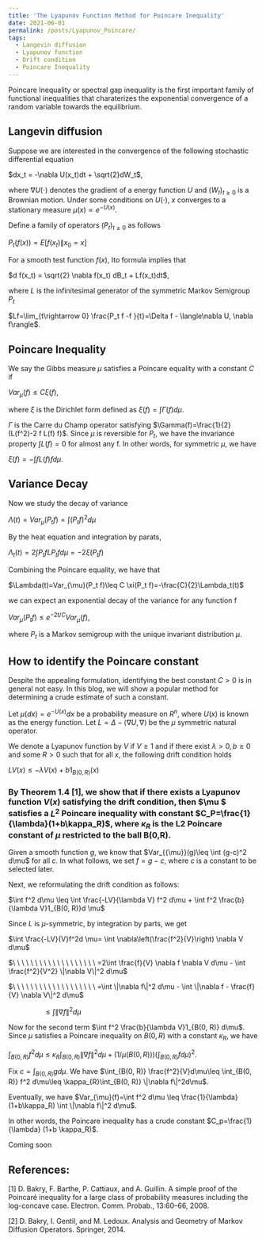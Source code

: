 ```yaml
---
title: 'The Lyapunov Function Method for Poincare Inequality'
date: 2021-06-01
permalink: /posts/Lyapunov_Poincare/
tags:
  - Langevin diffusion
  - Lyapunov function
  - Drift condition
  - Poincare Inequality
---
```



Poincare Inequality or spectral gap inequality is the first important family of functional inequalities that charaterizes the exponential convergence of a random variable towards the equilibrium.


## Langevin diffusion

Suppose we are interested in the convergence of the following stochastic differential equation

$dx_t = -\nabla U(x_t)dt + \sqrt{2}dW_t$,

where $\nabla U(\cdot)$ denotes the gradient of a energy function $U$ and $(W_t)_{t\geq 0}$ is a Brownian motion. Under some conditions on $U(\cdot)$, $x$ converges to a stationary measure $\mu(x)\propto e^{-U(x)}$.


Define a family of operators $(P_t)_{t\geq 0}$ as follows

$P_t(f(x)) = E[f(x_t)\|x_0=x]$

For a smooth test function $f(x)$, Ito formula implies that

$d f(x_t) = \sqrt{2} \nabla f(x_t) dB_t + Lf(x_t)dt$,

where $L$ is the infinitesimal generator of the symmetric Markov Semigroup $P_t$ 

$Lf=\lim_{t\rightarrow 0} \frac{P_t f -f }{t}=\Delta f - \langle\nabla U, \nabla f\rangle$.

## Poincare Inequality

We say the Gibbs measure $\mu$ satisfies a Poincare equality with a constant $C$ if

$Var_{\mu}(f)\leq C \xi(f)$,

where $\xi$ is the Dirichlet form defined as $\xi(f)=\int \Gamma(f)d\mu$.

$\Gamma$ is the Carre du Champ operator satisfying $\Gamma(f)=\frac{1}{2}(L(f^2)-2 f L(f) f)$. Since $\mu$ is reversible for $P_t$, we have the invariance property $\int L(f)=0$ for almost any f. In other words, for symmetric $\mu$, we have 

$\xi(f)=-\int f L(f) f d\mu$.


## Variance Decay

Now we study the decay of variance

$\Lambda(t)=Var_{\mu}(P_t f)= \int(P_t f)^2d\mu$

By the heat equation and integration by parats, 

$\Lambda_t(t)=2\int P_t f L P_t f d\mu = -2 \xi(P_t f)$

Combining the Poincare equality, we have that

$\Lambda(t)=Var_{\mu}(P_t f)\leq C \xi(P_t f)=-\frac{C}{2}\Lambda_t(t)$

we can expect an exponential decay of the variance for any function f

$Var_{\mu}(P_t f)\leq e^{-2t/C} Var_{\mu}(f)$, 

where $P_t$ is a Markov semigroup with the unique invariant distribution $\mu$.


## How to identify the Poincare constant

Despite the appealing formulation, identifying the best constant $C>0$ is in general not easy. In this blog, we will show a popular method for determining a crude estimate of such a constant.



Let $\mu(dx)=e^{-U(x)}dx$ be a probability measure on $R^n$, where $U(x)$ is known as the energy function. Let $L=\Delta - \langle\nabla U, \nabla\rangle$ be the $\mu$ symmetric natural operator.


We denote a Lyapunov function by $V$ if $V\geq 1$ and if there exist $\lambda>0, b\geq 0$ and some $R > 0$ such that for all $x$, the following drift condition holds

$LV(x) ≤ -\lambda V(x) + b 1_{B(0, R)}(x)$

### By Theorem 1.4 [1], we show that if there exists a Lyapunov function $V(x)$ satisfying the drift condition, then $\mu $ satisfies a $L^2$ Poincare inequality with constant $C_P=\frac{1}{\lambda}(1+b\kappa_R)$, where $\kappa_R$ is the L2 Poincare constant of $\mu$ restricted to the ball B(0,R).



Given a smooth function $g$, we know that $Var_{\{\mu}}(g)\leq \int (g-c)^2 d\mu$ for all $c$. In what follows, we set $f=g-c$, where $c$ is a constant to be selected later.

Next, we reformulating the drift condition as follows:

$\int f^2 d\mu \leq \int \frac{-LV}{\lambda V} f^2 d\mu + \int f^2 \frac{b}{\lambda V}1_{B(0, R)}d \mu$


Since $L$ is $\mu$-symmetric, by integration by parts, we get

$\int \frac{-LV}{V}f^2d \mu= \int \nabla\left(\frac{f^2}{V}\right) \nabla V d\mu$

$\ \ \ \ \ \ \ \ \ \ \ \ \ \ \ \ \ \ \  =2\int \frac{f}{V} \nabla f \nabla V d\mu  - \int \frac{f^2}{V^2} \|\nabla V\|^2 d\mu$

$\ \ \ \ \ \ \ \ \ \ \ \ \ \ \ \ \ \ \ =\int \|\nabla f\|^2 d\mu - \int \|\nabla f - \frac{f}{V} \nabla V\|^2 d\mu$

$\ \ \ \ \ \ \ \ \ \ \ \ \ \ \ \ \ \ \leq \int \|\nabla f\|^2 d\mu$

Now for the second term $\int f^2 \frac{b}{\lambda V}1_{B(0, R)} d\mu$. Since $\mu$ satisfies a Poincare inequality on $B(0, R)$ with a constant $\kappa_R$, we have

$\int_{B(0, R)} f^2 d\mu\leq \kappa_R \int_{B(0, R)} \|\nabla f\|^2 d\mu + (1/\mu(B(0, R))) \left(\int_{B(0, R)} fd\mu\right)^2$.

Fix $c=\int_{B(0, R)} gd\mu$. We have
$\int_{B(0, R)} \frac{f^2}{V}d\mu\leq \int_{B(0, R)} f^2 d\mu\leq \kappa_{R}\int_{B(0, R)} \|\nabla f\|^2d\mu$.

Eventually, we have
$Var_{\mu}(f)=\int f^2 d\mu \leq \frac{1}{\lambda} (1+b\kappa_R) \int \|\nabla f\|^2 d\mu$.

In other words, the Poincare inequality has a crude constant $C_p=\frac{1}{\lambda} (1+b \kappa_R)$.

Coming soon

## References:

[1] D. Bakry, F. Barthe, P. Cattiaux, and A. Guillin. A simple proof of the Poincaré inequality for a large class of probability measures including the log-concave case. Electron. Comm. Probab., 13:60–66, 2008.

[2] D. Bakry, I. Gentil, and M. Ledoux. Analysis and Geometry of Markov Diffusion Operators. Springer, 2014.
